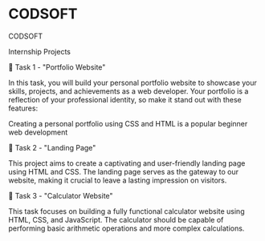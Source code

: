 # CODSOFT
CODSOFT

Internship Projects

📁 Task 1 - "Portfolio Website"

In this task, you will build your personal portfolio website to showcase your skills, projects, and achievements as a web developer. Your portfolio is a reflection of your professional identity, so make it stand out with these features:

Creating a personal portfolio using CSS and HTML is a popular beginner web development


📄 Task 2 - "Landing Page"

This project aims to create a captivating and user-friendly landing page using HTML and CSS. The landing page serves as the gateway to our website, making it crucial to leave a lasting impression on visitors. 


🧮 Task 3 - "Calculator Website"

This task focuses on building a fully functional calculator website using HTML, CSS, and JavaScript. The calculator should be capable of performing basic arithmetic operations and more complex calculations.
